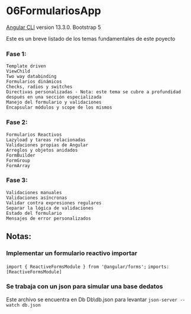 # 06FormulariosApp

[Angular CLI](https://github.com/angular/angular-cli) version 13.3.0.  Bootstrap 5

Este es un breve listado de los temas fundamentales de este poyecto 
### Fase 1:
    Template driven
    ViewChild
    Two way databinding
    Formularios dinámicos
    Checks, radios y switches
    Directivas personalizadas - Nota: este tema se cubre a profundidad después en una sección especializada
    Manejo del formulario y validaciones
    Encapsular módulos y scope de los mismos

### Fase 2: 
    Formularios Reactivos
    Lazyload y tareas relacionadas
    Validaciones propias de Angular
    Arreglos y objetos anidados
    FormBuilder
    FormGroup
    FormArray

### Fase 3:
    Validaciones manuales
    Validaciones asíncronas
    Validar contra expresiones regulares
    Separar la lógica de validaciones
    Estado del formulario
    Mensajes de error personalizados

## Notas:

### Implementar un formulario reactivo importar
`import { ReactiveFormsModule } from '@angular/forms';`
`imports: [ReactiveFormsModule]`


### Se trabaja con un json para simular una base dedatos 
Este archivo se encuentra en Db Db\db.json para levantar
`json-server --watch db.json`
